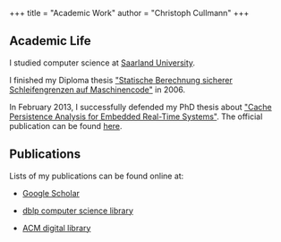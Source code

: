 +++
title = "Academic Work"
author = "Christoph Cullmann"
+++

## Academic Life

I studied computer science at [Saarland University](https://www.uni-saarland.de/nc/en/home.html).

I finished my Diploma thesis ["Statische Berechnung sicherer Schleifengrenzen auf Maschinencode"](publications/diplom.pdf) in 2006.

In February 2013, I successfully defended my PhD thesis about ["Cache Persistence Analysis for Embedded Real-Time Systems"](publications/phd.pdf).
The official publication can be found [here](https://publikationen.sulb.uni-saarland.de/handle/20.500.11880/26474;jsessionid=A6DE5A6E674C991A2F390B34454E05BC).

## Publications

Lists of my publications can be found online at:

* [Google Scholar](https://scholar.google.com/citations?user=eK6jgYUAAAAJ&hl=en)

* [dblp computer science library](https://dblp.org/pers/hd/c/Cullmann:Christoph)

* [ACM digital library](https://dl.acm.org/author_page.cfm?id=81461660747)
